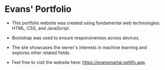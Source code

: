 # Evans' Portfolio
- This portfolio website was created using fundamental web technologies: HTML, CSS, and JavaScript.
  
- Bootstrap was used to ensure responsiveness across devices.
  
- The site showcases the owner's interests in machine learning and explores other related fields.

- Feel free to visit the website here: https://evansmartai.netlify.app.
